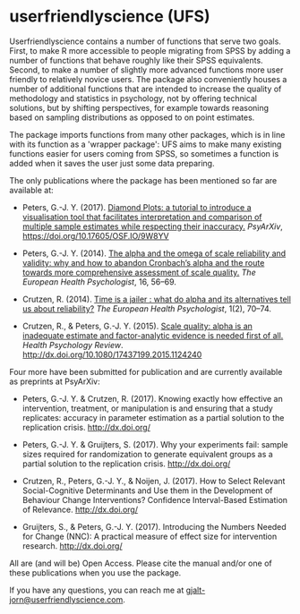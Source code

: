 userfriendlyscience (UFS)
=========================

Userfriendlyscience contains a number of functions that serve two goals.  First, to make R more accessible to people migrating from SPSS by adding a number of functions that behave roughly like their SPSS equivalents. Second, to make a number of slightly more advanced functions more user friendly to relatively novice users. The package also conveniently houses a number of additional functions that are intended to increase the quality of methodology and statistics in psychology, not by offering technical solutions, but by shifting perspectives, for example towards reasoning based on sampling distributions as opposed to on point estimates.

The package imports functions from many other packages, which is in line with its function as a 'wrapper package': UFS aims to make many existing functions easier for users coming from SPSS, so sometimes a function is added when it saves the user just some data preparing.

The only publications where the package has been mentioned so far are available at:

- Peters, G.-J. Y. (2017). [Diamond Plots: a tutorial to introduce a visualisation tool that facilitates interpretation and comparison of multiple sample estimates while respecting their inaccuracy.](https://doi.org/10.17605/OSF.IO/9W8YV) *PsyArXiv*, https://doi.org/10.17605/OSF.IO/9W8YV

- Peters, G.-J. Y. (2014). [The alpha and the omega of scale reliability and validity: why and how to abandon Cronbach’s alpha and the route towards more comprehensive assessment of scale quality.](http://ehps.net/ehp/index.php/contents/article/download/ehp.v16.i2.p56/1) *The European Health Psychologist*, 16, 56–69.

- Crutzen, R. (2014). [Time is a jailer : what do alpha and its alternatives tell us about reliability?](http://ehps.net/ehp/index.php/contents/article/download/ehp.v16.i2.p70/25) *The European Health Psychologist*, 1(2), 70–74.

- Crutzen, R., & Peters, G.-J. Y. (2015). [Scale quality: alpha is an inadequate estimate and factor-analytic evidence is needed first of all.](http://www.tandfonline.com/doi/pdf/10.1080/17437199.2015.1124240) *Health Psychology Review*. http://dx.doi.org/10.1080/17437199.2015.1124240

Four more have been submitted for publication and are currently available as preprints at PsyArXiv:

- Peters, G.-J. Y. & Crutzen, R. (2017). Knowing exactly how effective an intervention, treatment, or manipulation is and ensuring that a study replicates: accuracy in parameter estimation as a partial solution to the replication crisis. http://dx.doi.org/

- Peters, G.-J. Y. & Gruijters, S. (2017). Why your experiments fail: sample sizes required for randomization to generate equivalent groups as a partial solution to the replication crisis. http://dx.doi.org/

- Crutzen, R., Peters, G.-J. Y., & Noijen, J. (2017). How to Select Relevant Social-Cognitive Determinants and Use them in the Development of Behaviour Change Interventions? Confidence Interval-Based Estimation of Relevance. http://dx.doi.org/

- Gruijters, S., & Peters, G.-J. Y. (2017). Introducing the Numbers Needed for Change (NNC): A practical measure of effect size for intervention research. http://dx.doi.org/

All are (and will be) Open Access. Please cite the manual and/or one of these publications when you use the package.

If you have any questions, you can reach me at gjalt-jorn@userfriendlyscience.com.
